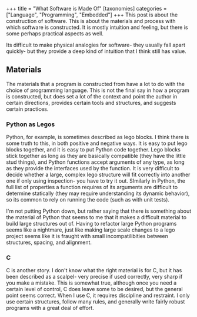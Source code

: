+++
title = "What Software is Made Of"
[taxonomies]
categories = ["Language", "Programming", "Embedded"]
+++
This post is about the construction of software. This is about
the materials and process with which software is constructed.
It is mostly intuition and feeling, but there is some perhaps
practical aspects as well.


Its difficult to make physical analogies for software- they usually fall apart
quickly- but they provide a deep kind of intuition that I think still has
value.


## Materials
The materials that a program is constructed from have a lot to do
with the choice of programming language. This is not the final
say in how a program is constructed, but does set a lot of the
context and point the author in certain directions, provides
certain tools and structures, and suggests certain practices.


### Python as Legos
Python, for example, is sometimes described as lego blocks. I
think there is some truth to this, in both positive and negative
ways. It is easy to put lego blocks together, and it is easy
to put Python code together. Lego blocks stick together as long
as they are basically compatible (they have the little stud things),
and Python functions accept arguments of any type, as long as they
provide the interfaces used by the function. It is very difficult to
decide whether a large, complex lego structure will fit correctly
into another one if only using inspection- you have to try it out.
SImilarly in Python, the full list of properties a function requires
of its arguments are difficult to determine statically (they may
require understanding its dynamic behavior), so its common to
rely on running the code (such as with unit tests).


I'm not putting Python down, but rather saying that there is something
about the material of Python that seems to me that it makes a difficult material
to build large structures out of. Having to refactor large Python programs
seems like a nightmare, just like making large scale changes to 
a lego project seems like it is fraught with small incompatilibities
between structures, spacing, and alignment.

### C
C is another story. I don't know what the right material is for C, but
it has been described as a scalpel- very precise if used correctly, very
sharp if you make a mistake. This is somewhat true, although once you
need a certain level of control, C does leave some to be desired, but
the general point seems correct. When I use C, it requires discipline
and restraint. I only use certain structures, follow many rules, and
generally write fairly robust programs with a great deal of effort.

